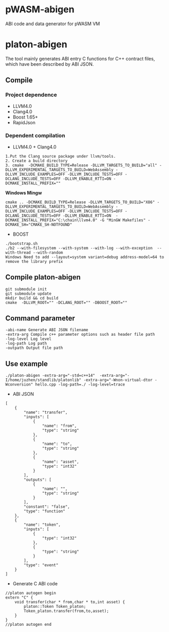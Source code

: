 # pWASM-abigen

ABI code and data generator for pWASM VM

# platon-abigen
The tool mainly generates ABI entry C functions for C++ contract files, which have been described by ABI JSON.

## Compile

### Project dependence
* LLVM4.0
* Clang4.0
* Boost 1.65+
* RapidJson

### Dependent compilation
* LLVM4.0 + Clang4.0

```
1.Put the Clang source package under llvm/tools.
2. Create a build directory
3. cmake  -DCMAKE_BUILD_TYPE=Release -DLLVM_TARGETS_TO_BUILD="all" -DLLVM_EXPERIMENTAL_TARGETS_TO_BUILD=WebAssembly -DLLVM_INCLUDE_EXAMPLES=OFF -DLLVM_INCLUDE_TESTS=OFF -DCLANG_INCLUDE_TESTS=OFF -DLLVM_ENABLE_RTTI=ON -DCMAKE_INSTALL_PREFIX=""
```

 **Windows Mingw**

```
cmake .. -DCMAKE_BUILD_TYPE=Release -DLLVM_TARGETS_TO_BUILD="X86" -DLLVM_EXPERIMENTAL_TARGETS_TO_BUILD=WebAssembly -DLLVM_INCLUDE_EXAMPLES=OFF -DLLVM_INCLUDE_TESTS=OFF -DCLANG_INCLUDE_TESTS=OFF -DLLVM_ENABLE_RTTI=ON  -DCMAKE_INSTALL_PREFIX="C:\chain\llvm4.0" -G "MinGW Makefiles" -DCMAKE_SH="CMAKE_SH-NOTFOUND"
```


* BOOST

```
./bootstrap.sh
./b2 --with-filesystem --with-system --with-log --with-exception  --with-thread --with-random
Windows Need to add --layout=system variant=debug address-model=64 to remove the library prefix
```

## Compile platon-abigen 

```
git submodule init
git submodule update
mkdir build && cd build
cmake  -DLLVM_ROOT="" -DCLANG_ROOT="" -DBOOST_ROOT=""
```

## Command parameter

```
-abi-name Generate ABI JSON filename
-extra-arg Compile c++ parameter options such as header file path
-log-level Log level
-log-path Log path
-outpath Output file path
```


## Use example

```
./platon-abigen -extra-arg="-std=c++14"  -extra-arg="-I/home/juzhen/standlib/platonlib" -extra-arg="-Wnon-virtual-dtor -Wconversion" hello.cpp -log-path=./ -log-level=trace
```

* ABI JSON

```
[
    {
        "name": "transfer",
        "inputs": [
            {
                "name": "from",
                "type": "string"
            },
            {
                "name": "to",
                "type": "string"
            },
            {
                "name": "asset",
                "type": "int32"
            }
        ],
        "outputs": [
            {
                "name": "",
                "type": "string"
            }
        ],
        "constant": "false",
        "type": "function"
    },
    {
        "name": "token",
        "inputs": [
            {
                "type": "int32"
            },
            {
                "type": "string"
            }
        ],
        "type": "event"
    }
]
```

* Generate C ABI code

```
//platon autogen begin
extern "C" { 
    void transfer(char * from,char * to,int asset) {
        platon::Token Token_platon;
        Token_platon.transfer(from,to,asset);
    }
}
//platon autogen end
```

